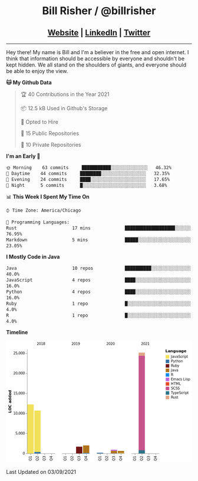 
<h1 align="center">
    Bill Risher / @billrisher <br />
</h1>
<h2 align="center">
    <a href="https://billrisher.com">Website</a> | <a href="https://linkedin.com/in/william-risher">LinkedIn</a> | <a href="https://twitter.com/billrisher_">Twitter</a> 
 </h2>

---

Hey there! My name is Bill and I'm a believer in the free and open internet. 
I think that information should be accessible by everyone and shouldn't be kept hidden. 
We all stand on the shoulders of giants, and everyone should be able to enjoy the view.

<!--START_SECTION:waka-->
**🐱 My Github Data** 

> 🏆 40 Contributions in the Year 2021
 > 
> 📦 12.5 kB Used in Github's Storage 
 > 
> 💼 Opted to Hire
 > 
> 📜 15 Public Repositories 
 > 
> 🔑 10 Private Repositories  
 > 
**I'm an Early 🐤** 

```text
🌞 Morning    63 commits     ███████████░░░░░░░░░░░░░░   46.32% 
🌆 Daytime    44 commits     ████████░░░░░░░░░░░░░░░░░   32.35% 
🌃 Evening    24 commits     ████░░░░░░░░░░░░░░░░░░░░░   17.65% 
🌙 Night      5 commits      █░░░░░░░░░░░░░░░░░░░░░░░░   3.68%

```


📊 **This Week I Spent My Time On** 

```text
⌚︎ Time Zone: America/Chicago

💬 Programming Languages: 
Rust                     17 mins             ███████████████████░░░░░░   76.95% 
Markdown                 5 mins              █████░░░░░░░░░░░░░░░░░░░░   23.05%

```

**I Mostly Code in Java** 

```text
Java                     10 repos            ██████████░░░░░░░░░░░░░░░   40.0% 
JavaScript               4 repos             ████░░░░░░░░░░░░░░░░░░░░░   16.0% 
Python                   4 repos             ████░░░░░░░░░░░░░░░░░░░░░   16.0% 
Ruby                     1 repo              █░░░░░░░░░░░░░░░░░░░░░░░░   4.0% 
R                        1 repo              █░░░░░░░░░░░░░░░░░░░░░░░░   4.0%

```


**Timeline**

![Chart not found](https://raw.githubusercontent.com/billrisher/billrisher/main/charts/bar_graph.png) 


 Last Updated on 03/09/2021
<!--END_SECTION:waka-->
